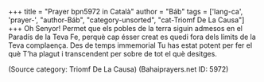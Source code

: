 +++
title = "Prayer bpn5972 in Català"
author = "Báb"
tags = ['lang-ca', 'prayer-', "author-Báb", "category-unsorted", "cat-Triomf De La Causa"]
+++
Oh Senyor! Permet que els pobles de la terra siguin admesos en el Paradís de la Teva Fe, perquè cap ésser creat es quedi fora dels límits de la Teva complaença.
Des de temps immemorial Tu has estat potent per fer el què T’ha plagut i transcendent per sobre de tot el què desitges.

(Source category: Triomf De La Causa)
(Bahaiprayers.net ID: 5972)
